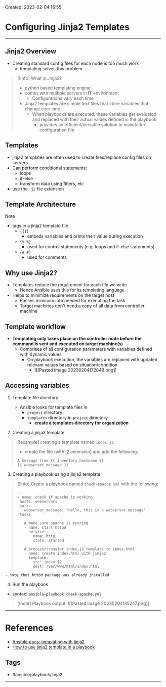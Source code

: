 Created: 2023-02-04 16:55
# Configuring Jinja2 Templates
---
## Jinja2 Overview

- Creating standard config files for each node is too much work
	- templating solves this problem

> [!Info] What is Jinja2?
> - python based templating engine
> - comes with multiple servers in IT environment 
> 	- Configurations vary each time
> - Jinja2 templates are simple text files that store variables that change over time
> 	- When playbooks are executed, these variables get evaluated and replaced with their actual values defined in the playbook
> 		- provides an efficient/versatile solution to make/alter configuration file

## Templates
- jinja2 templates are often used to create files/replace config files on servers
- Can perform conditional statements:
	- loops
	- if-else
	- transform data using filters, etc
- use the `.j2` file extension

## Template Architecture
 > [!note] 
> - tags in a jinja2 template file
> 	- `{{}}` 
>		- embeds variables and prints their value during execution
> 	- `{% %}`
>		- used for control statements (e.g. loops and if-else statements)
>	- `{# #}`
>		- used for comments

## Why use Jinja2?
- Templates reduce the requirement for each file we write
	- Hence Ansible uses this for its templating language
- Helps to minimize requirements on the target host
	- Passes minimum info needed for executing the task
	- Target machines don't need a copy of all data from controller machine

## Template workflow
- **Templating only takes place on the controller node before the command is sent and executed on target machine(s)**
	- Comprises of all configuration parameters with variables defined with dynamic values
		- On playbook execution, the variables are replaced with updated relevant values based on situation/condition
			- ![[Pasted image 20230204172848.png]]

## Accessing variables
1. Template file directory
	- Ansible looks for template files in 
		- `project` directory
		- `templates` directory in `project` directory
			- **create a templates directory for organization**

2. Creating a jinja2 template
>[!example] creating a template named `index.j2`:
>- create the file (with j2 extension) and add the following:
>```
>A message from {{ inventory_hostname }}
>{{ webserver_message }}

3. Creating a playbook using a jinja2 template
>[!info] Create a playbook named `check-apache.yml` with the following:
>```
>---
>- name: check if apache is working
>  hosts: webservers
>  vars:
>    webserver_message: "Hello, this is a webserver message"
>  tasks:
>  
>    # make sure apache is running	 
>    - name: start httpd
>      service: 
>        name: http
>        state: started
>        
>    # process/transfer index.j2 template to index.html  
>    - name: create index.html with jinja2
>      template:
>        src: index.j2
>        dest: /ver/www/html/index.html

	- note that httpd package was already installed
4. Run the playbook
 - syntax: `ansible-playbook check-apache.yml`
> [!note] Playbook output:
> ![[Pasted image 20230204185247.png]]

---
# References
- [Ansible docs: templating with jinja2](https://docs.ansible.com/ansible/latest/playbook_guide/playbooks_templating.html)
- [How to use jinja2 template in a playbook](https://www.linuxtechi.com/configure-use-ansible-jinja2-templates/)

## Tags
- #ansible/playbook/jinja2
---